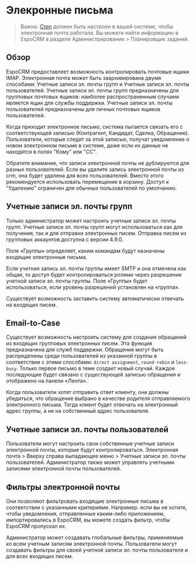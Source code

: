 # Элекронные письма

> Важно. [Cron](server-configuration.md#user-content-настройка-crontab) должен быть настроен в вашей системе, чтобы электронная почта работала. Вы можете найти информацию в EspoCRM в разделе Администрирование > Планировщик заданий.

## Обзор

EspoCRM предоставлеет возможность контролировать почтовые ящики IMAP. Электронная почта может быть заархивирована двумя способами:  Учетные записи эл. почты групп и Учетные записи эл. почты пользователей. Учетные записи эл. почты групп предназначены для групповых почтовых ящиков: наиболее распространенным случаем является ящик для службы поддержки. Учетные записи эл. почты пользователей предназначены для личных почтовых ящиков пользователей.

Когда приходит электронное письмо, система пытается связать его с соответствующей записью (Контрагент, Кандидат, Сделка, Обращение). Пользователи, которые следят за этой записью, получат уведомление о новом электронном письме в системе, даже если их данные не находятся в полях "Кому" или "CC".

Обратите внимание, что записи электронной почты не дублируются для разных пользователей. Если вы удалите запись электронной почты из crm, она будет удалена для всех пользователей. Вместо этого рекомендуется использовать перемещение в корзину. Доступ к "Удалению" ограничен для обычных пользователей по умолчанию.

## Учетные записи эл. почты групп

Только администратор может настроить учетные записи эл. почты групп. Учетные записи эл. почты групп могут использоваться как для получения, так и для отправки электронных писем. Отправка писем из групповых аккаунтов доступна с версии 4.9.0.

Поле «Группы» определяет, каким командам будут назначены входящие электронные письма.

Если учетная запись эл. почты группы имеет SMTP и она отмечена как общая, то доступ будет контролироваться ролями через разрешение учетной записи эл. почты группы. Поле «Группы» будет использоваться, если уровень разрешений установлен на «группа».

Существует возможность заставить систему автоматически отвечать на входящих писем.

## Email-to-Case

Существует возможность настроить систему для создания обращений из входящих групповых электронных писем.
Эта функция предназначена для служб поддержки.
Обращения могут быть распределены среди пользователей из указанной группы в соответствии с этими способами:
`direct assignment`, `round-robin` и `less-busy`.
Только первое письмо в теме создает новый случай.
Каждое последующие будет связано с существующей записью обращения и отображено на панели «Лента».

Когда пользователи хотят отправить ответ клиенту, они должны убедиться, что обращение выбрано в качестве родителя отправляемого электронного письма. Тогда клиент будет отвечать на электронный адрес группы, а не на собственный адрес пользователя.

## Учетные записи эл. почты пользователей

Пользователи могут настроить свои собственные учетные записи электронной почты, которые будут контролироваться. Электронная почта > Вверху справа выпадающее меню > Учетные записи эл. почты пользователей. Администратор также может управлять учетными записями электронной почты пользователей.

## Фильтры электронной почты

Они позволяют фильтровать входящие электронные письма в соответствии с указанными критериями. Например. если вы не хотите, чтобы уведомления, отправленные каким-либо приложением, импортировались в EspoCRM, вы можете создать фильтр, чтобы EspoCRM пропускал их.

Администратор может создавать глобальные фильтры, применяемые ко всем учетным записям электронной почты. Пользователи могут создавать фильтры для своей учетной записи эл. почты пользователя и для всех входящих писем.
